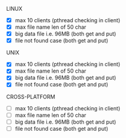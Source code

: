 LINUX
- [x] max 10 clients (pthread checking in client)
- [x] max file name len of 50 char
- [x] big data file i.e. 96MB (both get and put)
- [x] file not found case (both get and put)

UNIX
- [x] max 10 clients (pthread checking in client)
- [x] max file name len of 50 char
- [x] big data file i.e. 96MB (both get and put)
- [x] file not found case (both get and put)

CROSS-PLATFORM
- [ ] max 10 clients (pthread checking in client)
- [ ] max file name len of 50 char
- [ ] big data file i.e. 96MB (both get and put)
- [ ] file not found case (both get and put)
